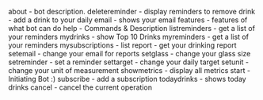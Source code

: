 about - bot description.
deletereminder - display reminders to remove
drink - add a drink to your daily
email - shows your email
features - features of what bot can do
help - Commands & Description
listreminders - get a list of your reminders
mydrinks - show Top 10 Drinks
myreminders - get a list of your reminders
mysubscriptions - list 
report - get your drinking report
setemail - change your email for reports
setglass - change your glass size
setreminder - set a reminder 
settarget - change your daily target
setunit - change your unit of measurement
showmetrics - display all metrics
start - Initiating Bot :)
subscribe - add a subscription
todaydrinks - shows today drinks
cancel - cancel the current operation
